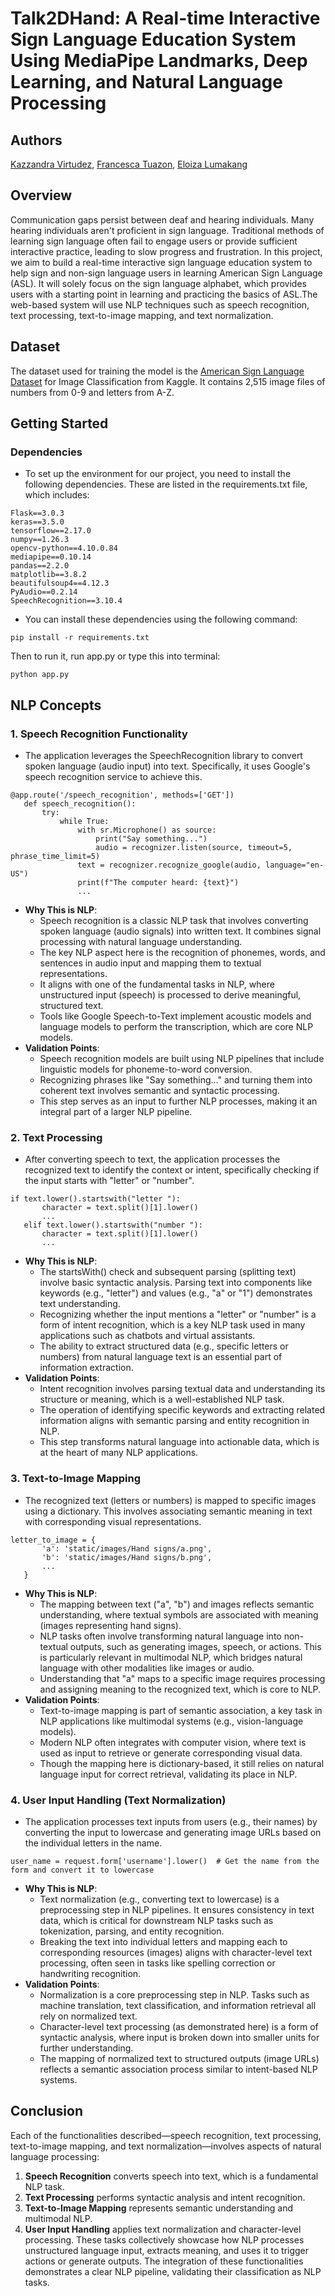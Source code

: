 # Talk2DHand: A Real-time Interactive Sign Language Education System Using MediaPipe Landmarks, Deep Learning, and Natural Language Processing

## Authors
[Kazzandra Virtudez](https://github.com/kavirtudez),
[Francesca Tuazon](https://github.com/neinzaut),
[Eloiza Lumakang](https://github.com/ejlumakang)

## Overview

Communication gaps persist between deaf and hearing individuals. Many hearing individuals aren't proficient in sign language. Traditional methods of learning sign language often fail to engage users or provide sufficient interactive practice, leading to slow progress and frustration.
In this project, we aim to build a real-time interactive sign language education system to help sign and non-sign language users in learning American Sign Language (ASL). It will solely focus on the sign language alphabet, which provides users with a starting point in learning and practicing the basics of ASL.The web-based system will use NLP techniques such as speech recognition, text processing, text-to-image mapping, and text normalization.

## Dataset
The dataset used for training the model is the [American Sign Language Dataset](https://www.kaggle.com/datasets/ayuraj/asl-dataset) for Image Classification from Kaggle. It contains 2,515 image files of numbers from 0-9 and letters from A-Z.

## Getting Started

### Dependencies

* To set up the environment for our project, you need to install the following dependencies. These are listed in the requirements.txt file, which includes:

```
Flask==3.0.3
keras==3.5.0
tensorflow==2.17.0
numpy==1.26.3
opencv-python==4.10.0.84
mediapipe==0.10.14
pandas==2.2.0
matplotlib==3.8.2
beautifulsoup4==4.12.3
PyAudio==0.2.14
SpeechRecognition==3.10.4
```
* You can install these dependencies using the following command:
```
pip install -r requirements.txt
```
Then to run it, run app.py or type this into terminal:
```
python app.py
```


## NLP Concepts

### 1. Speech Recognition Functionality
* The application leverages the SpeechRecognition library to convert spoken language (audio input) into text. Specifically, it uses Google's speech recognition service to achieve this.
```
@app.route('/speech_recognition', methods=['GET'])
   def speech_recognition():
       try:
           while True:
               with sr.Microphone() as source:
                   print("Say something...")
                   audio = recognizer.listen(source, timeout=5, phrase_time_limit=5)
               text = recognizer.recognize_google(audio, language="en-US")
               print(f"The computer heard: {text}")
               ...
```
* **Why This is NLP**:
   * Speech recognition is a classic NLP task that involves converting spoken language (audio signals) into written text. It combines signal processing with natural language understanding.
   * The key NLP aspect here is the recognition of phonemes, words, and sentences in audio input and mapping them to textual representations.
   * It aligns with one of the fundamental tasks in NLP, where unstructured input (speech) is processed to derive meaningful, structured text.
   * Tools like Google Speech-to-Text implement acoustic models and language models to perform the transcription, which are core NLP models.
* **Validation Points**:
   * Speech recognition models are built using NLP pipelines that include linguistic models for phoneme-to-word conversion.
   * Recognizing phrases like "Say something..." and turning them into coherent text involves semantic and syntactic processing.
   * This step serves as an input to further NLP processes, making it an integral part of a larger NLP pipeline.

### 2. Text Processing
* After converting speech to text, the application processes the recognized text to identify the context or intent, specifically checking if the input starts with "letter" or "number".
```
if text.lower().startswith("letter "):
       character = text.split()[1].lower()
       ...
   elif text.lower().startswith("number "):
       character = text.split()[1].lower()
       ...
```
* **Why This is NLP**:
   * The startsWith() check and subsequent parsing (splitting text) involve basic syntactic analysis. Parsing text into components like keywords (e.g., "letter") and values (e.g., "a" or "1") demonstrates text understanding.
   * Recognizing whether the input mentions a "letter" or "number" is a form of intent recognition, which is a key NLP task used in many applications such as chatbots and virtual assistants.
   * The ability to extract structured data (e.g., specific letters or numbers) from natural language text is an essential part of information extraction.
* **Validation Points**:
   * Intent recognition involves parsing textual data and understanding its structure or meaning, which is a well-established NLP task.
   * The operation of identifying specific keywords and extracting related information aligns with semantic parsing and entity recognition in NLP.
   * This step transforms natural language into actionable data, which is at the heart of many NLP applications.

### 3. Text-to-Image Mapping
* The recognized text (letters or numbers) is mapped to specific images using a dictionary. This involves associating semantic meaning in text with corresponding visual representations.
```
letter_to_image = {
       'a': 'static/images/Hand signs/a.png',
       'b': 'static/images/Hand signs/b.png',
       ...
   }

```
* **Why This is NLP**:
   * The mapping between text ("a", "b") and images reflects semantic understanding, where textual symbols are associated with meaning (images representing hand signs).
   * NLP tasks often involve transforming natural language into non-textual outputs, such as generating images, speech, or actions. This is particularly relevant in multimodal NLP, which bridges natural language with other modalities like images or audio.
   * Understanding that "a" maps to a specific image requires processing and assigning meaning to the recognized text, which is core to NLP.
* **Validation Points**:
   * Text-to-image mapping is part of semantic association, a key task in NLP applications like multimodal systems (e.g., vision-language models).
   * Modern NLP often integrates with computer vision, where text is used as input to retrieve or generate corresponding visual data.
   * Though the mapping here is dictionary-based, it still relies on natural language input for correct retrieval, validating its place in NLP.

### 4. User Input Handling (Text Normalization)
* The application processes text inputs from users (e.g., their names) by converting the input to lowercase and generating image URLs based on the individual letters in the name.
```
user_name = request.form['username'].lower()  # Get the name from the form and convert it to lowercase
```
* **Why This is NLP**:
   * Text normalization (e.g., converting text to lowercase) is a preprocessing step in NLP pipelines. It ensures consistency in text data, which is critical for downstream NLP tasks such as tokenization, parsing, and entity recognition.
   * Breaking the text into individual letters and mapping each to corresponding resources (images) aligns with character-level text processing, often seen in tasks like spelling correction or handwriting recognition.
* **Validation Points**:
   * Normalization is a core preprocessing step in NLP. Tasks such as machine translation, text classification, and information retrieval all rely on normalized text.
   * Character-level text processing (as demonstrated here) is a form of syntactic analysis, where input is broken down into smaller units for further understanding.
   * The mapping of normalized text to structured outputs (image URLs) reflects a semantic association process similar to intent-based NLP systems.

## Conclusion
Each of the functionalities described—speech recognition, text processing, text-to-image mapping, and text normalization—involves aspects of natural language processing:
1. **Speech Recognition** converts speech into text, which is a fundamental NLP task.
2. **Text Processing** performs syntactic analysis and intent recognition.
3. **Text-to-Image Mapping** represents semantic understanding and multimodal NLP.
4. **User Input Handling** applies text normalization and character-level processing.
These tasks collectively showcase how NLP processes unstructured language input, extracts meaning, and uses it to trigger actions or generate outputs. The integration of these functionalities demonstrates a clear NLP pipeline, validating their classification as NLP tasks.
